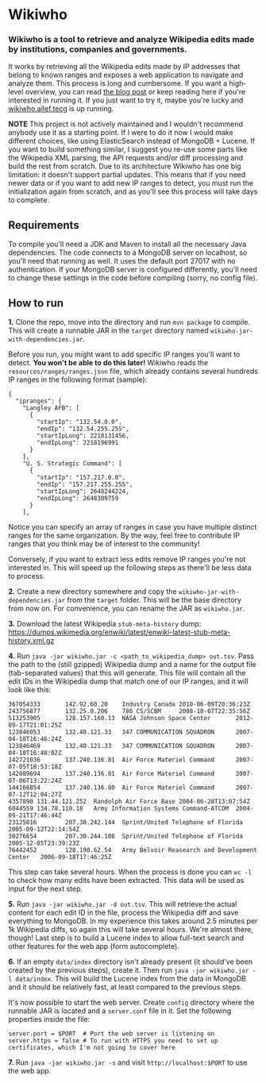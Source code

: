#  Wikiwho

### Wikiwho is a tool to retrieve and analyze Wikipedia edits made by institutions, companies and governments.

It works by retrieving all the Wikipedia edits made by IP addresses that belong to known ranges and exposes a web application to navigate and analyze them. This process is long and cumbersome. If you want a high-level overview, you can read [the blog post](https://ailef.tech/2020/04/18/discovering-wikipedia-edits-made-by-institutions-companies-and-government-agencies/) or keep reading here if you're interested in running it. If you just want to try it, maybe you're lucky and [wikiwho.ailef.tecg](http://wikiwho.ailef.tech) is up running.

**NOTE** This project is not actively maintained and I wouldn't recommend anybody use it as a starting point. If I were to do it now I would make different choices, like using ElasticSearch instead of MongoDB + Lucene. If you want to build something similar, I suggest you re-use some parts like the Wikipedia XML parsing, the API requests and/or diff processing and build the rest from scratch. Due to its architecture Wikiwho has one big limitation: it doesn't support partial updates. This means that if you need newer data or if you want to add new IP ranges to detect, you must run the initialization again from scratch, and as you'll see this process will take days to complete.

## Requirements

To compile you'll need a JDK and Maven to install all the necessary Java dependencies. The code connects to a MongoDB server on localhost, so you'll need that running as well. It uses the default port 27017 with no authentication. If your MongoDB server is configured differently, you'll need to change these settings in the code before compiling (sorry, no config file).

## How to run

**1.** Clone the repo, move into the directory and run `mvn package` to compile. This will create a runnable JAR in the `target` directory named `wikiwho-jar-with-dependencies.jar`.

Before you run, you might want to add specific IP ranges you'll want to detect. **You won't be able to do this later!** Wikiwho reads the `resources/ranges/ranges.json` file, which already contains several hundreds IP ranges in the following format (sample):

```
{
  "ipranges": {
    "Langley AFB": [
      {
        "startIp": "132.54.0.0",
        "endIp": "132.54.255.255",
        "startIpLong": 2218131456,
        "endIpLong": 2218196991
      }
    ],
    "U. S. Strategic Command": [
      {
        "startIp": "157.217.0.0",
        "endIp": "157.217.255.255",
        "startIpLong": 2648244224,
        "endIpLong": 2648309759
      }
    ],
```

Notice you can specify an array of ranges in case you have multiple distinct ranges for the same organization. By the way, feel free to contribute IP ranges that you think may be of interest to the community!

Conversely, if you want to extract less edits remove IP ranges you're not interested in. This will speed up the following steps as there'll be less data to process.

**2.** Create a new directory somewhere and copy the `wikiwho-jar-with-dependencies.jar` from the `target` folder. This will be the base directory from now on. For convenience, you can rename the JAR as `wikiwho.jar`.

**3.** Download the latest Wikipedia `stub-meta-history` dump: https://dumps.wikimedia.org/enwiki/latest/enwiki-latest-stub-meta-history.xml.gz

**4.** Run `java -jar wikiwho.jar -c <path_to_wikipedia_dump> out.tsv`. Pass the path to the (still gzipped) Wikipedia dump and a name for the output file (tab-separated values) that this will generate. This file will contain all the edit IDs in the Wikipedia dump that match one of our IP ranges, and it will look like this:

```
367054333       142.92.60.20    Industry Canada 2010-06-09T20:36:23Z
243756877       132.25.0.206    786 CS/SCBM     2008-10-07T22:35:56Z
513253905       128.157.160.13  NASA Johnson Space Center       2012-09-17T21:01:25Z
123846053       132.40.121.33   347 COMMUNICATION SQUADRON      2007-04-18T16:46:24Z
123846469       132.40.121.33   347 COMMUNICATION SQUADRON      2007-04-18T16:48:02Z
142721036       137.240.136.81  Air Force Materiel Command      2007-07-05T18:53:18Z
142889694       137.240.136.81  Air Force Materiel Command      2007-07-06T13:22:24Z
144166854       137.240.136.80  Air Force Materiel Command      2007-07-12T12:04:27Z
4357890 131.44.121.252  Randolph Air Force Base 2004-06-28T13:07:54Z
6044559 134.78.110.18   Army Information Systems Command-ATCOM  2004-09-21T17:46:44Z
23125016        207.30.242.144  Sprint/United Telephone of Florida      2005-09-12T22:14:54Z
30276654        207.30.244.108  Sprint/United Telephone of Florida      2005-12-05T23:39:23Z
76442452        128.190.62.54   Army Belvoir Reasearch and Development Center   2006-09-18T17:46:25Z
```

This step can take several hours. When the process is done you can `wc -l` to check how many edits have been extracted. This data will be used as input for the next step.

**5.** Run `java -jar wikiwho.jar -d out.tsv`. This will retrieve the actual content for each edit ID in the file, process the Wikipedia diff and save everything to MongoDB. In my experience this takes around 2.5 minutes per 1k Wikipedia diffs, so again this will take several hours. We're almost there, though! Last step is to build a Lucene index to allow full-text search and other features for the web app (form autocomplete).

**6.** If an empty `data/index` directory isn't already present (it should've been created by the previous steps), create it. Then run `java -jar wikiwho.jar -l data/index`. This will build the Lucene index from the data in MongoDB and it should be relatively fast, at least compared to the previous steps.

It's now possible to start the web server. Create `config` directory where the runnable JAR is located and a `server.conf` file in it. Set the following properties inside the file:

```
server.port = $PORT  # Port the web server is listening on
server.https = false # To run with HTTPS you need to set up certificates, which I'm not going to cover here
```

**7.** Run `java -jar wikiwho.jar -s` and visit `http://localhost:$PORT` to use the web app.